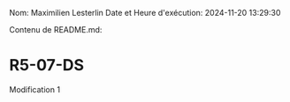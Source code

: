 Nom: Maximilien Lesterlin
Date et Heure d'exécution: 2024-11-20 13:29:30

Contenu de README.md:

# R5-07-DS

Modification 1

